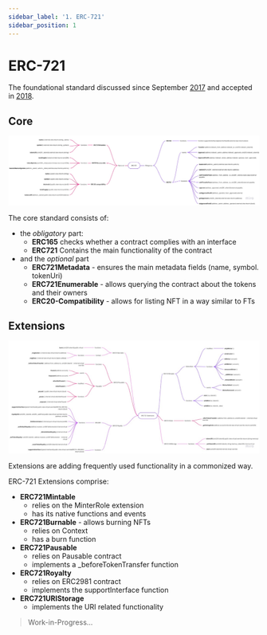 ```yaml
---
sidebar_label: '1. ERC-721'
sidebar_position: 1
---
```

# ERC-721

The foundational standard discussed since September [2017](https://github.com/ethereum/eips/issues/721) and accepted in [2018](https://eips.ethereum.org/EIPS/eip-721). 


## Core

![ERC721](../../static/img/ERC-721.jpg)

The core standard consists of:
+ the *obligatory* part:
  + **ERC165** checks whether a contract complies with an interface
  + **ERC721** Contains the main functionality of the contract
+ and the *optional* part
  + **ERC721Metadata** - ensures the main metadata fields (name, symbol. tokenUri)
  + **ERC721Enumerable** - allows querying the contract about the tokens and their owners
  + **ERC20-Compatibility** - allows for listing NFT in a way similar to FTs

## Extensions

![Extensions](../../static/img/erc721extensions.jpg)

Extensions are adding frequently used functionality in a commonized way.

ERC-721 Extensions comprise:
+ **ERC721Mintable**
  + relies on the MinterRole extension
  + has its native functions and events
+ **ERC721Burnable** - allows burning NFTs
  + relies on Context
  + has a burn function
+ **ERC721Pausable**
  + relies on Pausable contract
  + implements a _beforeTokenTransfer function
+ **ERC721Royalty**
  + relies on ERC2981 contract
  + implements the supportInterface function
+ **ERC721URIStorage**
  + implements the URI related functionality

> Work-in-Progress...
